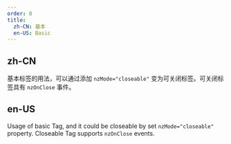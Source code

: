 ```yaml
---
order: 0
title:
  zh-CN: 基本
  en-US: Basic
---
```


## zh-CN

基本标签的用法，可以通过添加 `nzMode="closeable"` 变为可关闭标签。可关闭标签具有 `nzOnClose` 事件。

## en-US

Usage of basic Tag, and it could be closeable by set `nzMode="closeable"` property. Closeable Tag supports `nzOnClose` events.
